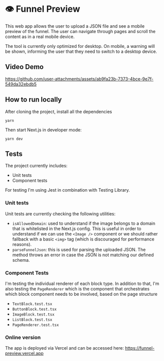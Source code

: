 # 👁️ Funnel Preview

This web app allows the user to upload a JSON file and see a mobile preview of the funnel.
The user can navigate through pages and scroll the content as in a real mobile device.

The tool is currently only optimized for desktop. On mobile, a warning will be shown, informing the user that they need to switch to a desktop device.

## Video Demo

https://github.com/user-attachments/assets/ab9fa23b-7373-4bce-9e7f-549da32ebdb5


## How to run locally

After cloning the project, install all the dependencies
```
yarn
```

Then start Next.js in developer mode:
```
yarn dev
```


## Tests
The project currently includes:
- Unit tests
- Component tests

For testing I'm using Jest in combination with Testing Library.

### Unit tests
Unit tests are currently checking the following utilities:
- `isAllowedDomain`: used to understand if the image belongs to a domain that is whitelisted in the Next.js config. This is useful in order to understand if we can use the `<Image />` component or we should rather fallback with a basic `<img>` tag (which is discouraged for performance reasons).
- `parseFunnelJson`: this is used for parsing the uploaded JSON. The method throws an error in case the JSON is not matching our defined schema.

### Component Tests
I'm testing the individual renderer of each block type. In addition to that, I'm also testing the `PageRenderer` which is the component that orchestrates which block component needs to be involved, based on the page structure
- `TextBlock.test.tsx`
- `ButtonBlock.test.tsx`
- `ImageBlock.test.tsx`
- `ListBlock.test.tsx`
- `PageRenderer.test.tsx`


### Online version
The app is deployed via Vercel and can be accessed here:
https://funnel-preview.vercel.app